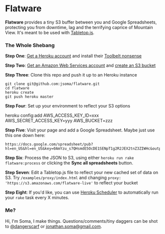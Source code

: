 # **Flatware** 

**Flatware** provides a tiny S3 buffer between you and Google Spreadsheets, protecting you from downtime, lag and the terrifying caprice of Mountain View. It's meant to be used with [Tabletop.js](https://github.com/jsoma/tabletop).

### The Whole Shebang

**Step One**: [Get a Heroku account](https://devcenter.heroku.com/articles/quickstart) and install their [Toolbelt nonsense](https://toolbelt.heroku.com)

**Step Two**: [Get an Amazon Web Services account](http://aws.amazon.com) and [create an S3 bucket](http://www.hongkiat.com/blog/amazon-s3-the-beginners-guide/)

**Step Three**: Clone this repo and push it up to an Heroku instance

    git clone git@github.com:jsoma/flatware.git
    cd flatware
    heroku create
    git push heroku master

**Step Four**: Set up your environment to reflect your S3 options

  heroku config:add AWS_ACCESS_KEY_ID=xxx AWS_SECRET_ACCESS_KEY=yyy AWS_BUCKET=zzz

**Step Five**: Visit your page and add a Google Spreadsheet. Maybe just use this one down here:

    https://docs.google.com/spreadsheet/pub?hl=en_US&hl=en_US&key=0AmYzu_s7QHsmdE5OcDE1SENpT1g2R2JEX2tnZ3ZIWHc&output=html
    
**Step Six**: Process the JSON to S3, using either `heroku run rake flatware:process` or clicking the **Sync all spreadsheets** button.

**Step Seven**: Edit a Tabletop.js file to reflect your new cached set of data on S3. Try `/examples/proxy/index.html` and changing `proxy: 'https://s3.amazonaws.com/flatware-live'` to reflect your bucket

**Step Eight**: If you'd like, you can use [Heroku Scheduler](https://devcenter.heroku.com/articles/scheduler) to automatically run your `rake` task every X minutes.

### Me?

Hi, I'm Soma, I make things. Questions/comments/tiny daggers can be shot to [@dangerscarf](http://twitter.com/dangerscarf) or [jonathan.soma@gmail.com](jonathan.soma@gmail.com).